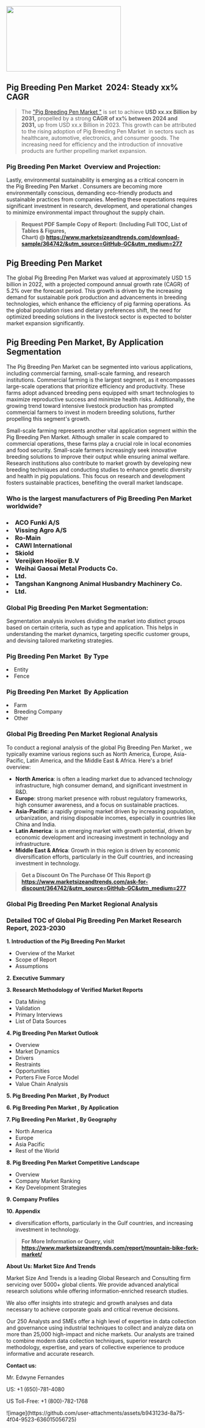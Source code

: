 <p><img class="alignnone size-medium wp-image-20088" src="https://ffe5etoiles.com/wp-content/uploads/2024/12/MST1-300x171.png" alt="" width="300" height="171" /></p><h2 id="ember46" class="ember-view reader-text-block__heading-2">Pig Breeding Pen Market &nbsp;2024: Steady&nbsp;xx% CAGR</h2><blockquote id="ember47" class="ember-view reader-text-block__blockquote">The&nbsp;<a class="app-aware-link " href="https://www.marketsizeandtrends.com/download-sample/364742/&utm_source=GitHub-GC&utm_medium=277" target="_blank" data-test-app-aware-link="">"Pig Breeding Pen Market "</a>&nbsp;is set to achieve&nbsp;<strong>USD&nbsp;xx.xx&nbsp;Billion by 2031,</strong>&nbsp;propelled by a strong&nbsp;<strong>CAGR of&nbsp;xx% between 2024 and 2031,</strong>&nbsp;up from USD xx.x Billion in 2023. This growth can be attributed to the rising adoption of&nbsp;Pig Breeding Pen Market &nbsp;in sectors such as healthcare, automotive, electronics, and consumer goods. The increasing need for efficiency and the introduction of innovative products are further propelling market expansion.</blockquote><h3 id="ember48" class="ember-view reader-text-block__heading-3">Pig Breeding Pen Market &nbsp;Overview and Projection:</h3><p id="ember49" class="ember-view reader-text-block__paragraph">Lastly, environmental sustainability is emerging as a critical concern in the&nbsp;Pig Breeding Pen Market . Consumers are becoming more environmentally conscious, demanding eco-friendly products and sustainable practices from companies. Meeting these expectations requires significant investment in research, development, and operational changes to minimize environmental impact throughout the supply chain.</p><blockquote id="ember50" class="ember-view reader-text-block__blockquote"><strong>Request PDF Sample Copy of Report: (Including Full TOC, List of Tables &amp; Figures, Chart)&nbsp;@&nbsp;<strong><a href="https://www.marketsizeandtrends.com/download-sample/364742/&utm_source=GitHub-GC&utm_medium=277" target="_blank">https://www.marketsizeandtrends.com/download-sample/364742/&utm_source=GitHub-GC&utm_medium=277</a></strong></strong></blockquote><h3 class=""> <h2>Pig Breeding Pen Market</h2><p>The global Pig Breeding Pen Market was valued at approximately USD 1.5 billion in 2022, with a projected compound annual growth rate (CAGR) of 5.2% over the forecast period. This growth is driven by the increasing demand for sustainable pork production and advancements in breeding technologies, which enhance the efficiency of pig farming operations. As the global population rises and dietary preferences shift, the need for optimized breeding solutions in the livestock sector is expected to bolster market expansion significantly.</p><h2>Pig Breeding Pen Market, By Application Segmentation</h2><p>The Pig Breeding Pen Market can be segmented into various applications, including commercial farming, small-scale farming, and research institutions. Commercial farming is the largest segment, as it encompasses large-scale operations that prioritize efficiency and productivity. These farms adopt advanced breeding pens equipped with smart technologies to maximize reproductive success and minimize health risks. Additionally, the growing trend toward intensive livestock production has prompted commercial farmers to invest in modern breeding solutions, further propelling this segment's growth.</p><p>Small-scale farming represents another vital application segment within the Pig Breeding Pen Market. Although smaller in scale compared to commercial operations, these farms play a crucial role in local economies and food security. Small-scale farmers increasingly seek innovative breeding solutions to improve their output while ensuring animal welfare. Research institutions also contribute to market growth by developing new breeding techniques and conducting studies to enhance genetic diversity and health in pig populations. This focus on research and development fosters sustainable practices, benefiting the overall market landscape.</p></h3><h3 id="" class="">Who is the largest manufacturers of&nbsp;Pig Breeding Pen Market  worldwide?</h3><h3 class=""></Li><Li>ACO Funki A/S</Li><Li> Vissing Agro A/S</Li><Li> Ro-Main</Li><Li> CAWI International</Li><Li> Skiold</Li><Li> Vereijken Hooijer B.V</Li><Li> Weihai Gaosai Metal Products Co.</Li><Li> Ltd.</Li><Li> Tangshan Kangnong Animal Husbandry Machinery Co.</Li><Li> Ltd.</h3><h3 id="ember53" class="ember-view reader-text-block__heading-3">Global&nbsp;Pig Breeding Pen Market  Segmentation:</h3><p id="ember54" class="ember-view reader-text-block__paragraph">Segmentation analysis involves dividing the market into distinct groups based on certain criteria, such as type and application. This helps in understanding the market dynamics, targeting specific customer groups, and devising tailored marketing strategies.</p><h3 id="" class="">Pig Breeding Pen Market &nbsp;By Type</h3><p></Li><Li>Entity</Li><Li> Fence</p><h3 id="" class="">Pig Breeding Pen Market &nbsp;By Application</h3><p class=""></Li><Li>Farm</Li><Li> Breeding Company</Li><Li> Other</p><h3 id="ember62" class="ember-view reader-text-block__heading-3">Global Pig Breeding Pen Market  Regional Analysis</h3><p id="ember63" class="ember-view reader-text-block__paragraph">To conduct a regional analysis of the global Pig Breeding Pen Market , we typically examine various regions such as North America, Europe, Asia-Pacific, Latin America, and the Middle East &amp; Africa. Here's a brief overview:</p><ul><li><strong>North America</strong>: is often a leading market due to advanced technology infrastructure, high consumer demand, and significant investment in R&amp;D.</li><li><strong>Europe</strong>: strong market presence with robust regulatory frameworks, high consumer awareness, and a focus on sustainable practices.</li><li><strong>Asia-Pacific</strong>: a rapidly growing market driven by increasing population, urbanization, and rising disposable incomes, especially in countries like China and India.</li><li><strong>Latin America</strong>: is an emerging market with growth potential, driven by economic development and increasing investment in technology and infrastructure.</li><li><strong>Middle East &amp; Africa</strong>: Growth in this region is driven by economic diversification efforts, particularly in the Gulf countries, and increasing investment in technology.</li></ul><blockquote id="ember61" class="ember-view reader-text-block__blockquote"><strong>Get a Discount On The Purchase Of This Report @ <strong><a href="https://html-cleaner.com/" target="">https://www.marketsizeandtrends.com/ask-for-discount/364742/&utm_source=GitHub-GC&utm_medium=277</a></strong></strong></blockquote><h3 id="ember62" class="ember-view reader-text-block__heading-3">Global Pig Breeding Pen Market  Regional Analysis</h3><h3 id="" class="">Detailed TOC of Global Pig Breeding Pen Market  Research Report, 2023-2030</h3><p id="" class=""><strong>1. Introduction of the Pig Breeding Pen Market </strong></p><ul><li>Overview of the Market</li><li>Scope of Report</li><li>Assumptions</li></ul><p id="" class=""><strong>2. Executive Summary</strong></p><p id="" class=""><strong>3. Research Methodology of Verified Market Reports</strong></p><ul><li>Data Mining</li><li>Validation</li><li>Primary Interviews</li><li>List of Data Sources</li></ul><p id="" class=""><strong>4. Pig Breeding Pen Market  Outlook</strong></p><ul><li>Overview</li><li>Market Dynamics</li><li>Drivers</li><li>Restraints</li><li>Opportunities</li><li>Porters Five Force Model</li><li>Value Chain Analysis</li></ul><p id="" class=""><strong>5. Pig Breeding Pen Market , By Product</strong></p><p id="" class=""><strong>6. Pig Breeding Pen Market , By Application</strong></p><p id="" class=""><strong>7. Pig Breeding Pen Market , By Geography</strong></p><ul><li>North America</li><li>Europe</li><li>Asia Pacific</li><li>Rest of the World</li></ul><p id="" class=""><strong>8. Pig Breeding Pen Market  Competitive Landscape</strong></p><ul><li>Overview</li><li>Company Market Ranking</li><li>Key Development Strategies</li></ul><p id="" class=""><strong>9. Company Profiles</strong></p><p id="" class=""><strong>10. Appendix</strong></p><ul><li>diversification efforts, particularly in the Gulf countries, and increasing investment in technology.</li></ul><blockquote id="ember65" class="ember-view reader-text-block__blockquote"><strong>For More Information or Query, visit <strong><strong><a href="https://html-cleaner.com/" target="">https://www.marketsizeandtrends.com/report/mountain-bike-fork-market/</a></strong></strong></strong></blockquote><p id="" class=""><strong>About Us: Market Size And Trends</strong></p><p id="" class="">Market Size And Trends is a leading Global Research and Consulting firm servicing over 5000+ global clients. We provide advanced analytical research solutions while offering information-enriched research studies.</p><p id="" class="">We also offer insights into strategic and growth analyses and data necessary to achieve corporate goals and critical revenue decisions.</p><p id="" class="">Our 250 Analysts and SMEs offer a high level of expertise in data collection and governance using industrial techniques to collect and analyze data on more than 25,000 high-impact and niche markets. Our analysts are trained to combine modern data collection techniques, superior research methodology, expertise, and years of collective experience to produce informative and accurate research.</p><p id="" class=""><strong>Contact us:</strong></p><p id="" class="">Mr. Edwyne Fernandes</p><p id="" class="">US: +1 (650)-781-4080</p><p id="" class="">US Toll-Free: +1 (800)-782-1768</p>
![image](https://github.com/user-attachments/assets/b943123d-8a75-4f04-9523-636015056725)
